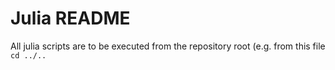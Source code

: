 # Julia README

All julia scripts are to be executed from the repository root (e.g. from this file `cd ../..`